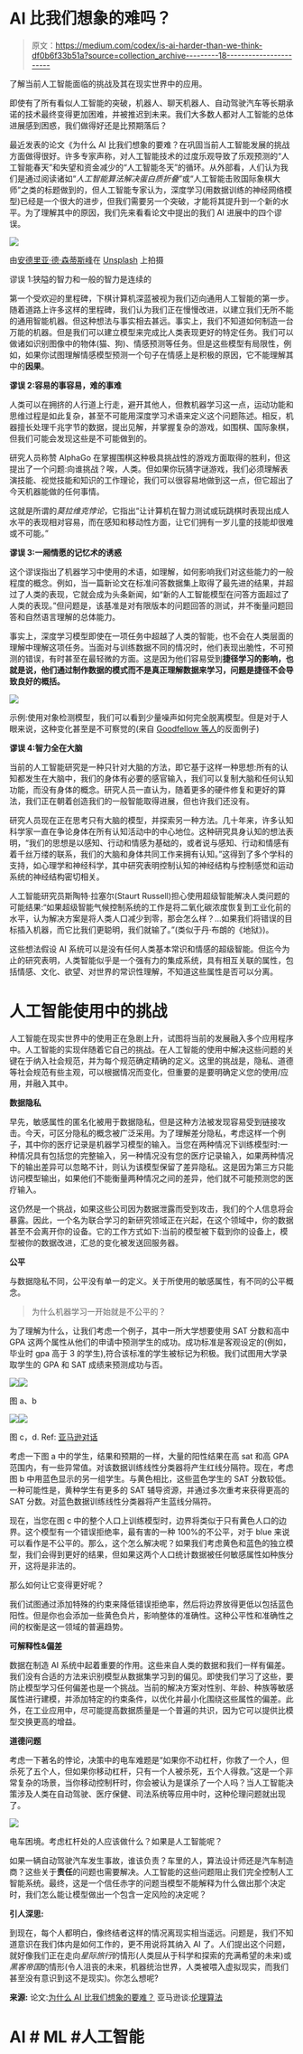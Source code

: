 # AI 比我们想象的难吗？

> 原文：<https://medium.com/codex/is-ai-harder-than-we-think-df0b6f33b51a?source=collection_archive---------18----------------------->

了解当前人工智能面临的挑战及其在现实世界中的应用。

即使有了所有看似人工智能的突破，机器人、聊天机器人、自动驾驶汽车等长期承诺的技术最终变得更加困难，并被推迟到未来。我们大多数人都对人工智能的总体进展感到困惑，我们做得好还是比预期落后？

最近发表的论文《为什么 AI 比我们想象的要难？在巩固当前人工智能发展的挑战方面做得很好。许多专家声称，对人工智能技术的过度乐观导致了乐观预测的“人工智能春天”和失望和资金减少的“人工智能冬天”的循环。从外部看，人们认为我们是通过阅读诸如“*人工智能算法解决蛋白质折叠*”或“人工智能击败国际象棋大师”之类的标题做到的，但人工智能专家认为，深度学习(用数据训练的神经网络模型)已经是一个很大的进步，但我们需要另一个突破，才能将其提升到一个新的水平。为了理解其中的原因，我们先来看看论文中提出的我们 AI 进展中的四个谬误。

![](img/409623376097c6be50137aef5dee936c.png)

由[安德里亚·德·森蒂斯峰](https://unsplash.com/@santesson89)在 [Unsplash](https://unsplash.com) 上拍摄

谬误 1:狭隘的智力和一般的智力是连续的

第一个受欢迎的里程碑，下棋计算机深蓝被视为我们迈向通用人工智能的第一步。随着道路上许多这样的里程碑，我们认为我们正在慢慢改进，以建立我们无所不能的通用智能机器。但这种想法与事实相去甚远。事实上，我们不知道如何制造一台万能的机器。但是我们可以建立模型来完成比人类表现更好的特定任务。我们可以做诸如识别图像中的物体(猫、狗)、情感预测等任务。但是这些模型有局限性，例如，如果你试图理解情感模型预测一个句子在情感上是积极的原因，它不能理解其中的**因果**。

**谬误 2:容易的事容易，难的事难**

人类可以在拥挤的人行道上行走，避开其他人，但教机器学习这一点，运动功能和思维过程是如此复杂，甚至不可能用深度学习术语来定义这个问题陈述。相反，机器擅长处理千兆字节的数据，提出见解，并掌握复杂的游戏，如围棋、国际象棋，但我们可能会发现这些是不可能做到的。

研究人员称赞 AlphaGo 在掌握围棋这种极具挑战性的游戏方面取得的胜利，但这提出了一个问题:向谁挑战？唉，人类。但如果你玩猜字谜游戏，我们必须理解表演技能、视觉技能和知识的工作理论，我们可以很容易地做到这一点，但它超出了今天机器能做的任何事情。

这就是所谓的*莫拉维克悖论*，它指出“让计算机在智力测试或玩跳棋时表现出成人水平的表现相对容易，而在感知和移动性方面，让它们拥有一岁儿童的技能却很难或不可能。”

**谬误 3:一厢情愿的记忆术的诱惑**

这个谬误指出了机器学习中使用的术语，如理解，如何影响我们对这些能力的一般程度的概念。例如，当一篇新论文在标准问答数据集上取得了最先进的结果，并超过了人类的表现，它就会成为头条新闻，如“新的人工智能模型在问答方面超过了人类的表现。”但问题是，该基准是对有限版本的问题回答的测试，并不衡量问题回答和自然语言理解的总体能力。

事实上，深度学习模型即使在一项任务中超越了人类的智能，也不会在人类层面的理解中理解这项任务。当面对与训练数据不同的情况时，他们表现出脆性，不可预测的错误，有时甚至在最轻微的方面。这是因为他们容易受到**捷径学习的影响，也就是说，他们通过制作数据的模式而不是真正理解数据来学习，问题是捷径不会导致良好的概括。**

![](img/6ff316d94dcd292401f4ce8c295949dc.png)

示例:使用对象检测模型，我们可以看到少量噪声如何完全脱离模型。但是对于人眼来说，这种变化甚至是不可察觉的(来自 [Goodfellow 等人](https://arxiv.org/pdf/1412.6572.pdf)的反面例子)

**谬误 4:智力全在大脑**

当前的人工智能研究是一种只针对大脑的方法，即它基于这样一种思想:所有的认知都发生在大脑中，我们的身体有必要的感官输入，我们可以复制大脑和任何认知功能，而没有身体的概念。研究人员一直认为，随着更多的硬件修复和更好的算法，我们正在朝着创造我们的一般智能取得进展，但也许我们还没有。

研究人员现在正在思考只有大脑的模型，并探索另一种方法。几十年来，许多认知科学家一直在争论身体在所有认知活动中的中心地位。这种研究具身认知的想法表明，“我们的思想是以感知、行动和情感为基础的，或者说与感知、行动和情感有着千丝万缕的联系，我们的大脑和身体共同工作来拥有认知。”这得到了多个学科的支持，如心理学和神经科学，其中研究表明控制认知的神经结构与控制感觉和运动系统的神经结构密切相关。

人工智能研究员斯陶特·拉塞尔(Staurt Russell)担心使用超级智能解决人类问题的可能结果:“如果超级智能气候控制系统的工作是将二氧化碳浓度恢复到工业化前的水平，认为解决方案是将人类人口减少到零，那会怎么样？…如果我们将错误的目标插入机器，而它比我们更聪明，我们就输了。”(类似于丹·布朗的《地狱》)。

这些想法假设 AI 系统可以是没有任何人类基本常识和情感的超级智能。但迄今为止的研究表明，人类智能似乎是一个强有力的集成系统，具有相互关联的属性，包括情感、文化、欲望、对世界的常识性理解，不知道这些属性是否可以分离。

# 人工智能使用中的挑战

人工智能在现实世界中的使用正在急剧上升，试图将当前的发展融入多个应用程序中。人工智能的实现伴随着它自己的挑战。在人工智能的使用中解决这些问题的关键在于纳入社会规范，并为每个规范确定精确的定义。这里的挑战是，隐私、道德等社会规范有些主观，可以根据情况而变化，但重要的是要明确定义您的使用/应用，并融入其中。

**数据隐私**

早先，敏感属性的匿名化被用于数据隐私，但是这种方法被发现容易受到链接攻击。今天，可区分隐私的概念被广泛采用。为了理解差分隐私，考虑这样一个例子，其中你的医疗记录是机器学习模型的输入。当您在两种情况下训练模型时:一种情况具有包括您的完整输入，另一种情况没有您的医疗记录输入，如果两种情况下的输出差异可以忽略不计，则认为该模型保留了差异隐私。这是因为第三方只能访问模型输出，如果他们不能衡量两种情况之间的差异，他们就不可能预测您的医疗输入。

这仍然是一个挑战，如果这些公司因为数据泄露而受到攻击，我们的个人信息将会暴露。因此，一个名为联合学习的新研究领域正在兴起，在这个领域中，你的数据甚至不会离开你的设备。它的工作方式如下:当前的模型被下载到你的设备上，模型被你的数据改进，汇总的变化被发送回服务器。

**公平**

与数据隐私不同，公平没有单一的定义。关于所使用的敏感属性，有不同的公平概念。

> 为什么机器学习一开始就是不公平的？

为了理解为什么，让我们考虑一个例子，其中一所大学想要使用 SAT 分数和高中 GPA 这两个属性从他们的申请中预测学生的成功。成功标准是客观设定的(例如，毕业时 gpa 高于 3 的学生),符合该标准的学生被标记为积极。我们试图用大学录取学生的 GPA 和 SAT 成绩来预测成功与否。

![](img/38c5db411f5726801355292d2ac565c8.png)![](img/2b285aacf01657471dbc2b7b38d1fdc3.png)

图 a、b

![](img/a7d879a95f023d3df5c235d08108c183.png)![](img/a3286a35efc581ae0e8ed277187d14c9.png)

图 c，d. Ref: [亚马逊对话](https://www.youtube.com/watch?v=I1y-I8-BMds&list=PL2yQDdvlhXf9pBU8bAO_EseecE4_jaYZb&index=28)

考虑一下图 a 中的学生，结果和预期的一样，大量的阳性结果在高 sat 和高 GPA 范围内，有一些异常值。对该数据训练线性分类器将产生红线分隔符。现在，考虑图 b 中用蓝色显示的另一组学生。与黄色相比，这些蓝色学生的 SAT 分数较低。一种可能性是，黄种学生有更多的 SAT 辅导资源，并通过多次重考来获得更高的 SAT 分数。对蓝色数据训练线性分类器将产生蓝线分隔符。

现在，当您在图 c 中的整个人口上训练模型时，边界将类似于只有黄色人口的边界。这个模型有一个错误拒绝率，最有害的一种 100%的不公平，对于 blue 来说可以看作是不公平的。那么，这个怎么解决呢？如果我们考虑黄色和蓝色的独立模型，我们会得到更好的结果，但如果这两个人口统计数据被任何敏感属性如种族分开，这将是非法的。

那么如何让它变得更好呢？

我们试图通过添加特殊的约束来降低错误拒绝率，然后将边界放得更低以包括蓝色阳性。但是你也会添加一些黄色负片，影响整体的准确性。这种公平性和准确性之间的权衡是这一领域的普遍趋势。

**可解释性&偏差**

数据在制造 AI 系统中起着重要的作用。这些来自人类的数据和我们一样有偏差。我们没有合适的方法来识别模型从数据集学习到的偏见。即使我们学习了这些，要防止模型学习任何偏差也是一个挑战。当前的解决方案对性别、年龄、种族等敏感属性进行建模，并添加特定的约束条件，以优化并最小化围绕这些属性的偏差。此外，在工业应用中，尽可能提高数据质量是一个普遍的共识，因为它可以提供比模型交换更高的增益。

**道德问题**

考虑一下著名的悖论，决策中的电车难题是“如果你不动杠杆，你救了一个人，但杀死了五个人，但如果你移动杠杆，只有一个人被杀死，五个人得救。”这是一个非常复杂的场景，当你移动控制杆时，你会被认为是谋杀了一个人吗？当人工智能决策涉及人类在自动驾驶、医疗保健、司法系统等应用中时，这种伦理问题就出现了。

![](img/e8616b2dcbff62645b6db22397af54c1.png)

电车困境。考虑杠杆处的人应该做什么？如果是人工智能呢？

如果一辆自动驾驶汽车发生事故，谁该负责？车里的人，算法设计师还是汽车制造商？这些关于**责任**的问题也需要解决。人工智能的这些问题阻止我们完全控制人工智能系统。最终，这是一个信任赤字的问题当模型不能解释为什么做出那个决定时，我们怎么能让模型做出一个包含一定风险的决定呢？

**引人深思:**

到现在，每个人都明白，像终结者这样的情况离现实相当遥远。问题是，我们不知道意识在我们体内是如何工作的，更不用说将其纳入 AI 了。人们提出这个问题，就好像我们正在走向*星际旅行*的情形(人类屈从于科学和探索的充满希望的未来)或*黑客帝国*的情形(令人沮丧的未来，机器统治世界，人类被喂入虚拟现实，而我们甚至没有意识到这不是现实)。你怎么想呢?

**来源:** 论文:[为什么 AI 比我们想象的要难？](https://arxiv.org/abs/2104.12871)
亚马逊谈:[伦理算法](https://www.youtube.com/watch?v=I1y-I8-BMds&list=PL2yQDdvlhXf9pBU8bAO_EseecE4_jaYZb&index=28)

# AI # ML #人工智能